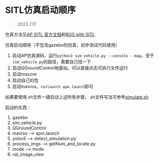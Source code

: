 # SITL仿真启动顺序
> 2023.7.17

仿真方法见[AP SITL 官方文档](https://ardupilot.org/dev/docs/setting-up-sitl-on-linux.html)和[ROS with SITL](https://ardupilot.org/dev/docs/ros-sitl.html)

仿真启动顺序（不包含gazebo的仿真，初步测试代码使用）
1. 启动AP仿真源码，运行`python3 sim_vehicle.py --console --map`。至于`sim_vehicle.py`的路径，需要自己找一下
2. 启动QGroundControl地面站。可以直接点击可执行文件运行
3. 启动roscore
4. 启动自己的包
5. 启动mavros。`roslaunch apm.launch`即可

如果要使用.sh文件一键启动上述所有步骤，.sh文件写法可参考[simulate.sh](./simlate.sh)


启动的东西：
1. gazebo
2. sim_vehicle.py
8. QGroundControl
3. mavros --> apm.launch
4. yolov5 --> detect_simulation.py
5. process_imgs --> getNum_and_locate.py
6. mode --> mode
7. rqt_image_view